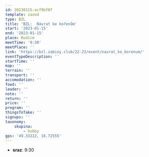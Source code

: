 ```yaml
---
id: 20230115-acf9bf8f
template: zavod
type: BZL
title: 'BZL:  Návrat ke kořenům'
start: '2023-01-15'
end: '2023-01-15'
place: Rudice
meetTime: '9:30'
meetPlace: ''
link: 'https://bzl.zabiny.club/22-23/event/navrat_ke_korenum/'
eventTypeDescription: ''
startTime: ''
map: ''
terrain: ''
transport: ''
accomodation: ''
food: ''
leader: ''
note: ''
return: ''
price: ''
program: ''
thingsToTake: ''
signups: ''
taxonomy:
    skupina:
        - hobby
gps: '49.33222, 16.72555'
---
```


* **sraz**: 9:30
